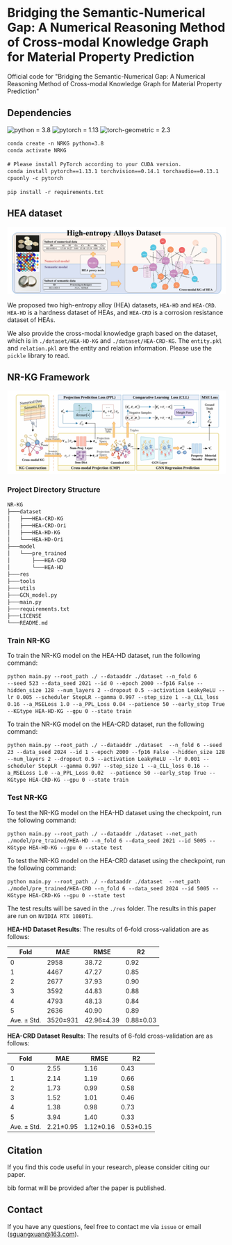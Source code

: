 # Bridging the Semantic-Numerical Gap: A Numerical Reasoning Method of Cross-modal Knowledge Graph for Material Property Prediction

Official code for "Bridging the Semantic-Numerical Gap: A Numerical Reasoning Method of Cross-modal Knowledge Graph for Material Property Prediction"

## Dependencies
![python = 3.8](https://img.shields.io/badge/python-3.8-blue.svg)
![pytorch = 1.13](https://img.shields.io/badge/pytorch-1.13-yellow.svg)
![torch-geometric = 2.3](https://img.shields.io/badge/torch_geometric-2.3-green.svg)

```commandline
conda create -n NRKG python=3.8
conda activate NRKG

# Please install PyTorch according to your CUDA version.
conda install pytorch==1.13.1 torchvision==0.14.1 torchaudio==0.13.1 cpuonly -c pytorch

pip install -r requirements.txt
```

## HEA dataset
![HEAData](./image/HEA_dataset.png)

We proposed two high-entropy alloy (HEA) datasets, `HEA-HD` and `HEA-CRD`. `HEA-HD` is a hardness dataset of HEAs, and `HEA-CRD` is a corrosion resistance dataset of HEAs.

We also provide the cross-modal knowledge graph based on the dataset, which is in `./dataset/HEA-HD-KG` and `./dataset/HEA-CRD-KG`. The `entity.pkl` and `relation.pkl` are the entity and relation information. Please use the `pickle` library to read.

## NR-KG Framework
![NRKG](./image/Framework.png)

### Project Directory Structure

```commandline
NR-KG
├───dataset
│   ├───HEA-CRD-KG
│   ├───HEA-CRD-Ori
│   ├───HEA-HD-KG
│   └───HEA-HD-Ori
├───model
│   └───pre_trained
│       ├───HEA-CRD
│       └───HEA-HD
├───res
├───tools
├───utils
├───GCN_model.py
├───main.py
├───requirements.txt
├───LICENSE
└───README.md
```

### Train NR-KG

To train the NR-KG model on the HEA-HD dataset, run the following command:

```commandline
python main.py --root_path ./ --dataaddr ./dataset --n_fold 6 
--seed 523 --data_seed 2021 --id 0 --epoch 2000 --fp16 False --hidden_size 128 --num_layers 2 --dropout 0.5 --activation LeakyReLU --lr 0.005 --scheduler StepLR --gamma 0.997 --step_size 1 --a_CLL_loss 0.16 --a_MSELoss 1.0 --a_PPL_Loss 0.04 --patience 50 --early_stop True --KGtype HEA-HD-KG --gpu 0 --state train
```

To train the NR-KG model on the HEA-CRD dataset, run the following command:

```commandline
python main.py --root_path ./ --dataaddr ./dataset  --n_fold 6 --seed 23 --data_seed 2024 --id 1 --epoch 2000 --fp16 False --hidden_size 128 --num_layers 2 --dropout 0.5 --activation LeakyReLU --lr 0.001 --scheduler StepLR --gamma 0.997 --step_size 1 --a_CLL_loss 0.16 --a_MSELoss 1.0 --a_PPL_Loss 0.02  --patience 50 --early_stop True --KGtype HEA-CRD-KG --gpu 0 --state train
```

### Test NR-KG

To test the NR-KG model on the HEA-HD dataset using the checkpoint, run the following command:

```commandline
python main.py --root_path ./ --dataaddr ./dataset --net_path ./model/pre_trained/HEA-HD --n_fold 6 --data_seed 2021 --id 5005 --KGtype HEA-HD-KG --gpu 0 --state test
```

To test the NR-KG model on the HEA-CRD dataset using the checkpoint, run the following command:

```commandline
python main.py --root_path ./ --dataaddr ./dataset  --net_path ./model/pre_trained/HEA-CRD --n_fold 6 --data_seed 2024 --id 5005 --KGtype HEA-CRD-KG --gpu 0 --state test
```

The test results will be saved in the `./res` folder. The results in this paper are run on `NVIDIA RTX 1080Ti`.

**HEA-HD Dataset Results**: The results of 6-fold cross-validation are as follows:

| Fold | MAE | RMSE | R2 |
| --- | --- | --- | --- |
| 0 | 2958 | 38.72 | 0.92 | 
| 1 | 4467 | 47.27 | 0.85 | 
| 2 | 2677 | 37.93 | 0.90 | 
| 3 | 3592 | 44.83 | 0.88 | 
| 4 | 4793 | 48.13 | 0.84 | 
| 5 | 2636 | 40.90 | 0.89 | 
| Ave. ± Std. | 3520±931 | 42.96±4.39 | 0.88±0.03 | 

**HEA-CRD Dataset Results**: The results of 6-fold cross-validation are as follows:

| Fold | MAE | RMSE | R2 |
| --- | --- | --- | --- |
| 0 | 2.55 | 1.16 | 0.43 |
| 1 | 2.14 | 1.19 | 0.66 |
| 2 | 1.73 | 0.99 | 0.58 |
| 3 | 1.52 | 1.01 | 0.46 |
| 4 | 1.38 | 0.98 | 0.73 |
| 5 | 3.94 | 1.40 | 0.33 |
| Ave. ± Std. | 2.21±0.95 | 1.12±0.16 | 0.53±0.15 |

## Citation

If you find this code useful in your research, please consider citing our paper.

bib format will be provided after the paper is published.

## Contact

If you have any questions, feel free to contact me via `issue` or email (sguangxuan@163.com).